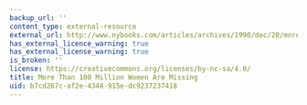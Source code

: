 ```yaml
---
backup_url: ''
content_type: external-resource
external_url: http://www.nybooks.com/articles/archives/1990/dec/20/more-than-100-million-women-are-missing/
has_external_licence_warning: true
has_external_license_warning: true
is_broken: ''
license: https://creativecommons.org/licenses/by-nc-sa/4.0/
title: More Than 100 Million Women Are Missing
uid: b7cd267c-af2e-4348-915e-dc9237237418
---
```

